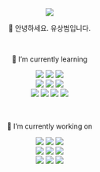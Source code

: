 <div align='center'>
<img src="https://capsule-render.vercel.app/api?type=Rounded&color=fcfce8&height=250&&width=250section=header&text=Hello%20Hello&desc=YooSangbum's%20GitHub&fontSize=110&descAlign=71&descAlignY=70&fontColor=4776b4">
</div>

<div align='center'>
  <p>👋 안녕하세요. 유상범입니다. </p>
</div>
<br/>
<div>
   <p align='center'>🌱 I’m currently learning </p>
  <div align='center'>
   <img src="https://img.shields.io/badge/HTML5-E34F26?style=flat&logo=HTML5&logoColor=white">
   <img src="https://img.shields.io/badge/CSS3-1572B6?style=flat&logo=CSS3&logoColor=white"> 
   <img src="https://img.shields.io/badge/JavaScript-F7DF1E?style=flat&logo=JavaScript&logoColor=white">
  </div>
  <div align='center'>
    <img src="https://img.shields.io/badge/React-61DAFB?style=flat&logo=React&logoColor=white"> 
   <img src="https://img.shields.io/badge/redux-764ABC?style=flat&logo=redux&logoColor=white" /> 
   <img src="https://img.shields.io/badge/Node.js-339933?style=flate&logo=Node.js&logoColor=white">
  </div>
   <div align='center'>
   <img src="https://img.shields.io/badge/express-000000?style=flat&logo=express&logoColor=white" /> 
   <img src="https://img.shields.io/badge/mongodb-47A248?style=flat&logo=mongodb&logoColor=white" /> 
   <img src="https://img.shields.io/badge/Amazon AWS-232F3E?style=flat&logo=Amazon AWS&logoColor=white" />
   <img src="https://img.shields.io/badge/Bootstrap-7952B3?style=flat&logo=Bootstrap&logoColor=white" />
  </div>
  <br/>
  <br/>

<div align=center>
  <p>🔭 I’m currently working on</p>
</div>
<div align=center>
	<img src="https://img.shields.io/badge/Visual%20Studio%20Code-007ACC?style=flat&logo=VisualStudioCode&logoColor=white" />
	<img src="https://img.shields.io/badge/AWS-232F3E?style=flat&logo=AmazonAWS&logoColor=white" />
	<img src="https://img.shields.io/badge/GitHub-181717?style=flat&logo=GitHub&logoColor=white" />
  <br/>
	<img src="https://img.shields.io/badge/Photoshop-31A8FF?style=flat&logo=adobephotoshop&logoColor=white"> 
  <img src="https://img.shields.io/badge/Illustration-FF9A00?style=flat&logo=adobeillustrator&logoColor=white">
  <img src="https://img.shields.io/badge/git-F05032?style=flat&logo=git&logoColor=white">
  <br/>
  <img src="https://img.shields.io/badge/figma-F24E1E?style=flat&logo=figma&logoColor=white" />
  <img src="https://img.shields.io/badge/slack-4A154B?style=flat&logo=slack&logoColor=white" />
  <img src="https://img.shields.io/badge/Notion-000000?style=flat&logo=Notion&logoColor=white" />
</div>


  
<!--
**YooSangbum/YooSangbum** is a ✨ _special_ ✨ repository because its `README.md` (this file) appears on your GitHub profile.

Here are some ideas to get you started:

- 🔭 I’m currently working on ...
- 🌱 I’m currently learning ...
- 👯 I’m looking to collaborate on ...
- 🤔 I’m looking for help with ...
- 💬 Ask me about ...
- 📫 How to reach me: ...
- 😄 Pronouns: ...
- ⚡ Fun fact: ...
- 🛠️Technical stack🛠️: ...
-->
